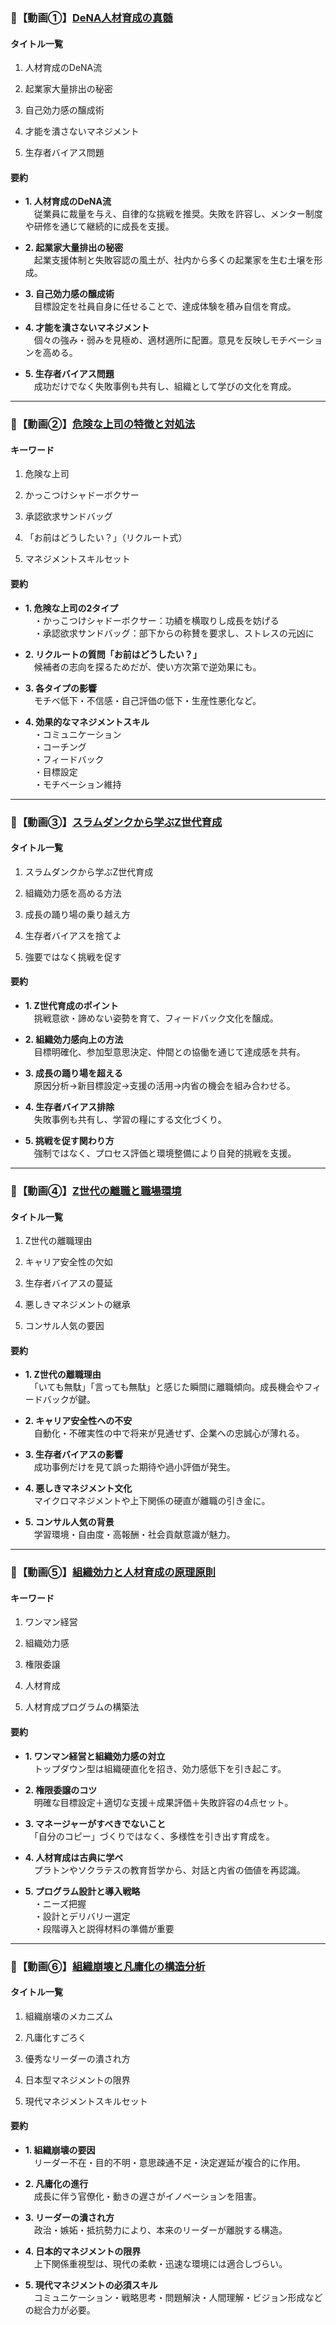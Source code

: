 ### 🔹【動画①】[DeNA人材育成の真髄](https://www.youtube.com/watch?v=VfuMA7_4lmM)

#### タイトル一覧

1. 人材育成のDeNA流
    
2. 起業家大量排出の秘密
    
3. 自己効力感の醸成術
    
4. 才能を潰さないマネジメント
    
5. 生存者バイアス問題
    

#### 要約

- **1. 人材育成のDeNA流**  
    　従業員に裁量を与え、自律的な挑戦を推奨。失敗を許容し、メンター制度や研修を通じて継続的に成長を支援。
    
- **2. 起業家大量排出の秘密**  
    　起業支援体制と失敗容認の風土が、社内から多くの起業家を生む土壌を形成。
    
- **3. 自己効力感の醸成術**  
    　目標設定を社員自身に任せることで、達成体験を積み自信を育成。
    
- **4. 才能を潰さないマネジメント**  
    　個々の強み・弱みを見極め、適材適所に配置。意見を反映しモチベーションを高める。
    
- **5. 生存者バイアス問題**  
    　成功だけでなく失敗事例も共有し、組織として学びの文化を育成。
    

---

### 🔹【動画②】[危険な上司の特徴と対処法](https://www.youtube.com/watch?v=1DKaP396Ybg&t=30s)

#### キーワード

1. 危険な上司
    
2. かっこつけシャドーボクサー
    
3. 承認欲求サンドバッグ
    
4. 「お前はどうしたい？」（リクルート式）
    
5. マネジメントスキルセット
    

#### 要約

- **1. 危険な上司の2タイプ**  
    　・かっこつけシャドーボクサー：功績を横取りし成長を妨げる  
    　・承認欲求サンドバッグ：部下からの称賛を要求し、ストレスの元凶に
    
- **2. リクルートの質問「お前はどうしたい？」**  
    　候補者の志向を探るためだが、使い方次第で逆効果にも。
    
- **3. 各タイプの影響**  
    　モチベ低下・不信感・自己評価の低下・生産性悪化など。
    
- **4. 効果的なマネジメントスキル**  
    　・コミュニケーション  
    　・コーチング  
    　・フィードバック  
    　・目標設定  
    　・モチベーション維持
    

---

### 🔹【動画③】[スラムダンクから学ぶZ世代育成](https://www.youtube.com/watch?v=SwvR743bscc&t=544s)

#### タイトル一覧

1. スラムダンクから学ぶZ世代育成
    
2. 組織効力感を高める方法
    
3. 成長の踊り場の乗り越え方
    
4. 生存者バイアスを捨てよ
    
5. 強要ではなく挑戦を促す
    

#### 要約

- **1. Z世代育成のポイント**  
    　挑戦意欲・諦めない姿勢を育て、フィードバック文化を醸成。
    
- **2. 組織効力感向上の方法**  
    　目標明確化、参加型意思決定、仲間との協働を通じて達成感を共有。
    
- **3. 成長の踊り場を超える**  
    　原因分析→新目標設定→支援の活用→内省の機会を組み合わせる。
    
- **4. 生存者バイアス排除**  
    　失敗事例も共有し、学習の糧にする文化づくり。
    
- **5. 挑戦を促す関わり方**  
    　強制ではなく、プロセス評価と環境整備により自発的挑戦を支援。
    

---

### 🔹【動画④】[Z世代の離職と職場環境](https://www.youtube.com/watch?v=dhe3BeGR-Vo&t=47s)

#### タイトル一覧

1. Z世代の離職理由
    
2. キャリア安全性の欠如
    
3. 生存者バイアスの蔓延
    
4. 悪しきマネジメントの継承
    
5. コンサル人気の要因
    

#### 要約

- **1. Z世代の離職理由**  
    　「いても無駄」「言っても無駄」と感じた瞬間に離職傾向。成長機会やフィードバックが鍵。
    
- **2. キャリア安全性への不安**  
    　自動化・不確実性の中で将来が見通せず、企業への忠誠心が薄れる。
    
- **3. 生存者バイアスの影響**  
    　成功事例だけを見て誤った期待や過小評価が発生。
    
- **4. 悪しきマネジメント文化**  
    　マイクロマネジメントや上下関係の硬直が離職の引き金に。
    
- **5. コンサル人気の背景**  
    　学習環境・自由度・高報酬・社会貢献意識が魅力。
    

---

### 🔹【動画⑤】[組織効力と人材育成の原理原則](https://www.youtube.com/watch?v=sT_hppzq1zo&t=93s)

#### キーワード

1. ワンマン経営
    
2. 組織効力感
    
3. 権限委譲
    
4. 人材育成
    
5. 人材育成プログラムの構築法
    

#### 要約

- **1. ワンマン経営と組織効力感の対立**  
    　トップダウン型は組織硬直化を招き、効力感低下を引き起こす。
    
- **2. 権限委譲のコツ**  
    　明確な目標設定＋適切な支援＋成果評価＋失敗許容の4点セット。
    
- **3. マネージャーがすべきでないこと**  
    　「自分のコピー」づくりではなく、多様性を引き出す育成を。
    
- **4. 人材育成は古典に学べ**  
    　プラトンやソクラテスの教育哲学から、対話と内省の価値を再認識。
    
- **5. プログラム設計と導入戦略**  
    　・ニーズ把握  
    　・設計とデリバリー選定  
    　・段階導入と説得材料の準備が重要
    

---

### 🔹【動画⑥】[組織崩壊と凡庸化の構造分析](https://www.youtube.com/watch?v=W_b2vp19nWA&t=96s)

#### タイトル一覧

1. 組織崩壊のメカニズム
    
2. 凡庸化すごろく
    
3. 優秀なリーダーの潰され方
    
4. 日本型マネジメントの限界
    
5. 現代マネジメントスキルセット
    

#### 要約

- **1. 組織崩壊の要因**  
    　リーダー不在・目的不明・意思疎通不足・決定遅延が複合的に作用。
    
- **2. 凡庸化の進行**  
    　成長に伴う官僚化・動きの遅さがイノベーションを阻害。
    
- **3. リーダーの潰され方**  
    　政治・嫉妬・抵抗勢力により、本来のリーダーが離脱する構造。
    
- **4. 日本的マネジメントの限界**  
    　上下関係重視型は、現代の柔軟・迅速な環境には適合しづらい。
    
- **5. 現代マネジメントの必須スキル**  
    　コミュニケーション・戦略思考・問題解決・人間理解・ビジョン形成などの総合力が必要。
    